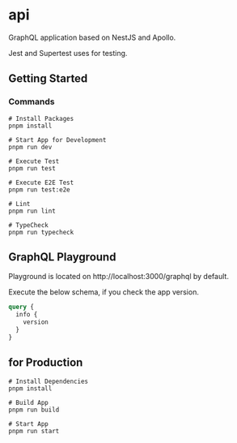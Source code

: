 # api

GraphQL application based on NestJS and Apollo.

Jest and Supertest uses for testing.

## Getting Started

### Commands

```shell
# Install Packages
pnpm install

# Start App for Development
pnpm run dev

# Execute Test
pnpm run test

# Execute E2E Test
pnpm run test:e2e

# Lint
pnpm run lint

# TypeCheck
pnpm run typecheck
```

## GraphQL Playground

Playground is located on
http://localhost:3000/graphql by default.

Execute the below schema, if you check the app version.

```graphql
query {
  info {
    version
  }
}
```

## for Production

```shell
# Install Dependencies
pnpm install

# Build App
pnpm run build

# Start App
pnpm run start
```

